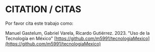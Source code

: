 # CITATION  / CITAS

Por favor cita este trabajo como:

Manuel Gastelum, Gabriel Varela, Ricardo Gutiérrez. 2023. "Uso de la Tecnología en México" [https://github.com/m5991/tecnologiaMexico](https://github.com/m5991/tecnologiaMexico)
